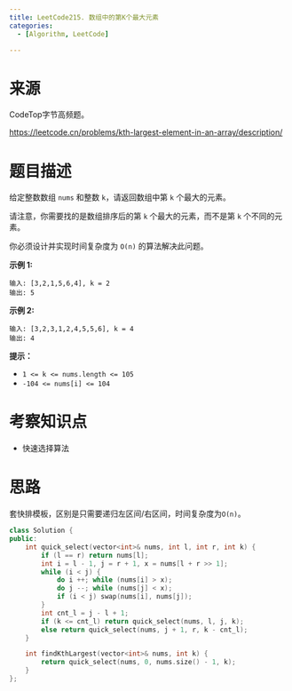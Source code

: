 ```yaml
---
title: LeetCode215. 数组中的第K个最大元素
categories:
  - [Algorithm, LeetCode]

---
```


# 来源

CodeTop字节高频题。

https://leetcode.cn/problems/kth-largest-element-in-an-array/description/

# 题目描述

给定整数数组 `nums` 和整数 `k`，请返回数组中第 `k` 个最大的元素。

请注意，你需要找的是数组排序后的第 `k` 个最大的元素，而不是第 `k` 个不同的元素。

你必须设计并实现时间复杂度为 `O(n)` 的算法解决此问题。

 

**示例 1:**

```
输入: [3,2,1,5,6,4], k = 2
输出: 5
```

**示例 2:**

```
输入: [3,2,3,1,2,4,5,5,6], k = 4
输出: 4
```

 

**提示：**

- `1 <= k <= nums.length <= 105`
- `-104 <= nums[i] <= 104`

# 考察知识点

- 快速选择算法

# 思路

套快排模板，区别是只需要递归左区间/右区间，时间复杂度为`O(n)`。

```cpp
class Solution {
public:
    int quick_select(vector<int>& nums, int l, int r, int k) {
        if (l == r) return nums[l];
        int i = l - 1, j = r + 1, x = nums[l + r >> 1];
        while (i < j) {
            do i ++; while (nums[i] > x);
            do j --; while (nums[j] < x);
            if (i < j) swap(nums[i], nums[j]);
        }
        int cnt_l = j - l + 1;
        if (k <= cnt_l) return quick_select(nums, l, j, k);
        else return quick_select(nums, j + 1, r, k - cnt_l);
    }

    int findKthLargest(vector<int>& nums, int k) {
        return quick_select(nums, 0, nums.size() - 1, k);
    }
};
```

